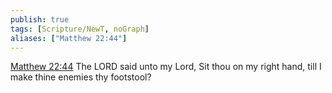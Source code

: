 ```yaml
---
publish: true
tags: [Scripture/NewT, noGraph]
aliases: ["Matthew 22:44"]
---
```

[Matthew 22:44](https://churchofjesuschrist.org/study/scriptures/nt/matt/22?lang=eng&id=p44#p44) The LORD said unto my Lord, Sit thou on my right hand, till I make thine enemies thy footstool?
